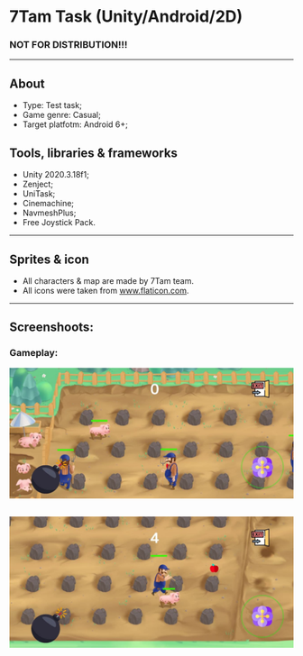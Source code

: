 # 7Tam Task (Unity/Android/2D)
### NOT FOR DISTRIBUTION!!!
---
## About
+ Type: Test task;
+ Game genre: Casual;
+ Target platfotm: Android 6+;
## Tools, libraries & frameworks
+ Unity 2020.3.18f1;
+ Zenject;
+ UniTask;
+ Cinemachine;
+ NavmeshPlus;
+ Free Joystick Pack.
---
## Sprites & icon
+ All characters & map are made by 7Tam team.
+ All icons were taken from www.flaticon.com.
---
## Screenshoots:
### Gameplay:
![Screenshot!](Screenshots/Screenshot1.jpg)

![Screenshot!](Screenshots/Screenshot2.jpg)
---
